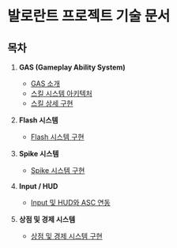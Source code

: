 # 발로란트 프로젝트 기술 문서

## 목차

1.  **GAS (Gameplay Ability System)**
    *   [GAS 소개](./GAS-Intro.md)
    *   [스킬 시스템 아키텍처](./Skill-System-Architecture.md)
    *   [스킬 상세 구현](./Skill-Implementation.md)

2.  **Flash 시스템**
    *   [Flash 시스템 구현](./Flash-System.md)

3.  **Spike 시스템**
    *   [Spike 시스템 구현](./Spike-System.md)

4.  **Input / HUD**
    *   [Input 및 HUD와 ASC 연동](./Input-HUD-ASC.md)

5.  **상점 및 경제 시스템**
    *   [상점 및 경제 시스템 구현](./Shop-Economy.md)
